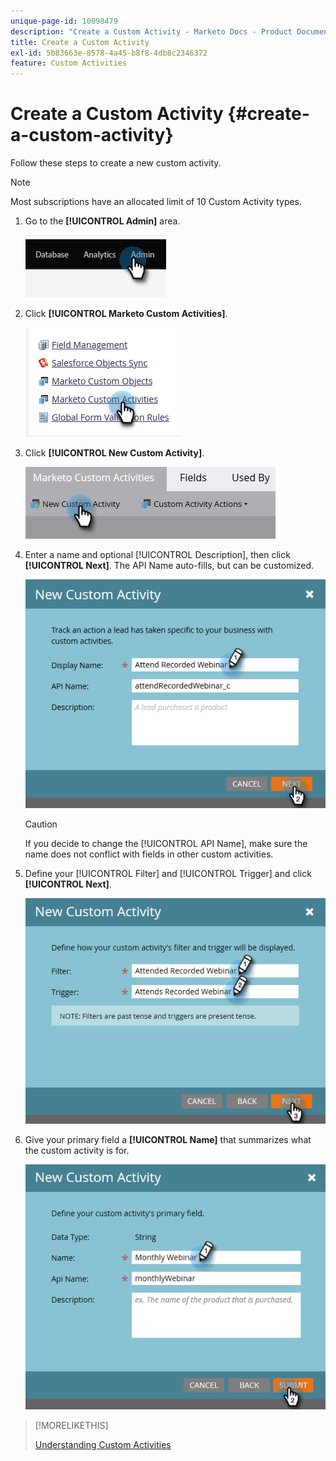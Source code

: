 ```yaml
---
unique-page-id: 10098479
description: "Create a Custom Activity - Marketo Docs - Product Documentation"
title: Create a Custom Activity
exl-id: 5b83663e-8578-4a45-b8f8-4db8c2346372
feature: Custom Activities
---
```

# Create a Custom Activity {#create-a-custom-activity}

Follow these steps to create a new custom activity.

>[!NOTE]
>
>Most subscriptions have an allocated limit of 10 Custom Activity types.

1. Go to the **[!UICONTROL Admin]** area.

   ![](assets/create-a-custom-activity-1.png)

1. Click **[!UICONTROL Marketo Custom Activities]**.

   ![](assets/create-a-custom-activity-2.png)

1. Click **[!UICONTROL New Custom Activity]**.

   ![](assets/create-a-custom-activity-3.png)

1. Enter a name and optional [!UICONTROL Description], then click **[!UICONTROL Next]**. The API Name auto-fills, but can be customized.

   ![](assets/create-a-custom-activity-4.png)

   >[!CAUTION]
   >
   >If you decide to change the [!UICONTROL API Name], make sure the name does not conflict with fields in other custom activities.

1. Define your [!UICONTROL Filter] and [!UICONTROL Trigger] and click **[!UICONTROL Next]**.

   ![](assets/create-a-custom-activity-5.png)

1. Give your primary field a **[!UICONTROL Name]** that summarizes what the custom activity is for.

   ![](assets/create-a-custom-activity-6.png)

>[!MORELIKETHIS]
>
>[Understanding Custom Activities](/help/marketo/product-docs/administration/marketo-custom-activities/understanding-custom-activities.md)
